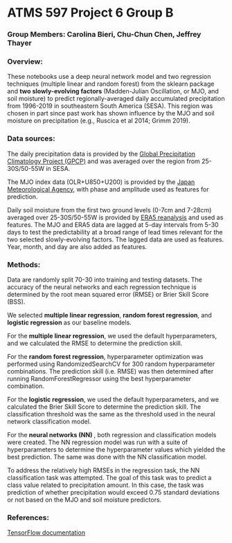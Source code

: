 # ATMS 597 Project 6 Group B
### Group Members: Carolina Bieri, Chu-Chun Chen, Jeffrey Thayer

### Overview:
These notebooks use a deep neural network model and two regression techniques (multiple linear and random forest) from the sklearn package and <b>two slowly-evolving factors</b> (Madden-Julian Oscillation, or MJO, and soil moisture) to predict regionally-averaged daily accumulated precipitation from 1996-2019 in southeastern South America (SESA). This region was chosen in part since past work has shown influence by the MJO and soil moisture on precipitation (e.g., Ruscica et al 2014; Grimm 2019). 

### Data sources:
The daily precipitation data is provided by the [Global Precipitation Climatology Project (GPCP)](https://climatedataguide.ucar.edu/climate-data/gpcp-daily-global-precipitation-climatology-project) 
and was averaged over the region from 25-30S/50-55W in SESA. <br>

The MJO index data (OLR+U850+U200) is provided by the [Japan Meteorological Agency](https://ds.data.jma.go.jp/tcc/tcc/products/clisys/mjo/moni_mjo.html), with phase and amplitude used as features for prediction. <br>

Daily soil moisture from the first two ground levels (0-7cm and 7-28cm) averaged over 25-30S/50-55W is provided by [ERA5 reanalysis](https://rda.ucar.edu/datasets/ds630.0/) and used as features. The MJO and ERA5 data are lagged at 5-day intervals from 5-30 days to test the predictability at a broad range of lead times relevant for the two selected slowly-evolving factors. The lagged data are used as features. Year, month, and day are also added as features. 

### Methods:
Data are randomly split 70-30 into training and testing datasets. The accuracy of the neural networks and each regression technique is determined by the root mean squared error (RMSE) or Brier Skill Score (BSS). <br>

We selected <b>multiple linear regression</b>, <b>random forest regression</b>, and <b>logistic regression</b> as our baseline models. <br>

For the <b>multiple linear regression</b>, we used the default hyperparameters, and we calculated the RMSE to determine the prediction skill. <br>

For the <b>random forest regression</b>, hyperparameter optimization was performed using RandomizedSearchCV for 300 random hyperparameter combinations. The prediction skill (i.e. RMSE) was then determined after running RandomForestRegressor using the best hyperparameter combination.

For the <b>logistic regression</b>, we used the default hyperparameters, and we calculated the Brier Skill Score to determine the prediction skill. The classification threshold was the same as the threshold used in the neural network classification model. <br>

For the <b> neural networks (NN) </b>, both regression and classification models were created. The NN regression model was run with a suite of hyperparameters to determine the hyperparameter values which yielded the best prediction. The same was done with the NN classification model. <br>

To address the relatively high RMSEs in the regression task, the NN classification task was attempted. The goal of this task was to predict a class value related to precipitation amount. In this case, the task was prediction of whether precipitation would exceed 0.75 standard deviations or not based on the MJO and soil moisture predictors. 

### References:
[TensorFlow documentation](https://www.tensorflow.org/api_docs/python/tf)
